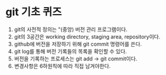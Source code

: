 # git 기초 퀴즈
1. git의 사전적 정의는 "(중앙) 버전 관리 프로그램이다.
2. git의 3공간은 working directory, staging area, repository이다. 
3. github에 버전을 저장하기 위해 git commit 명령어를 쓴다. 
4. git log를 통해 버전 기록들의 목록을 확인할 수 있다. 
5. 버전을 기록하는 프로세스는 git add -> git commit이다. 
6. 변경사항은 6하원칙에 따라 직접 남겨야한다. 